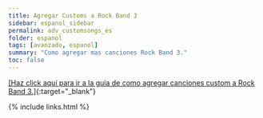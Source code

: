 ```yaml
---
title: Agregar Customs a Rock Band 3
sidebar: espanol_sidebar
permalink: adv_customsongs_es
folder: espanol
tags: [avanzado, espanol]
summary: "Como agregar mas canciones Rock Band 3."
toc: false
---
```


[[Haz click aquí para ir a la guía de como agregar canciones custom a Rock Band 3.]](https://carlmylo.github.io/docu-rpcs3/customs_intro_es){:target="_blank"}

{% include links.html %}